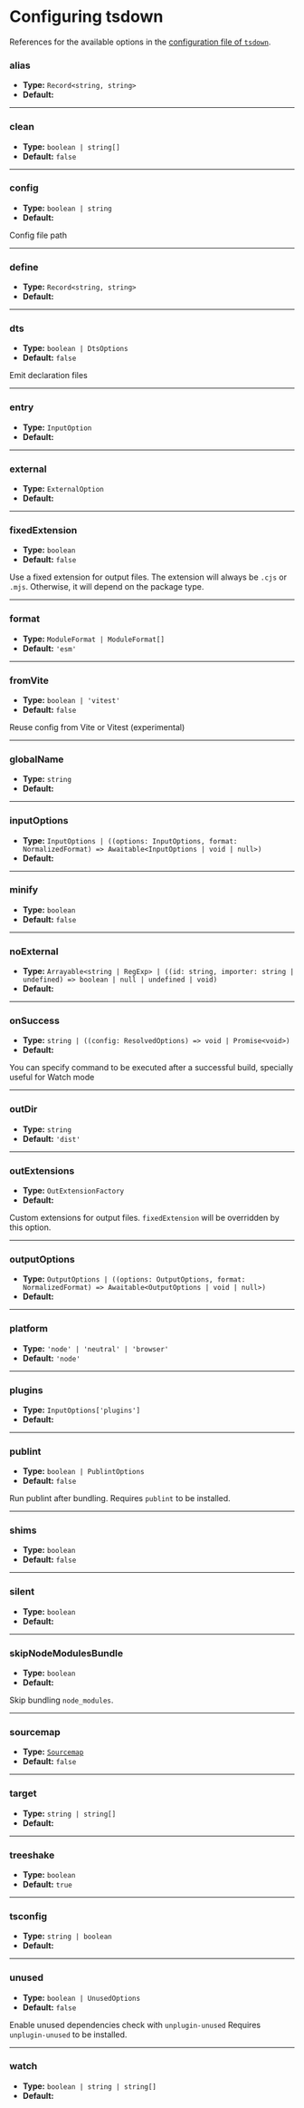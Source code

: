 # Configuring tsdown

References for the available options in the [configuration file of `tsdown`](/guide/config-file).

### alias

- **Type:** `Record<string, string>`
- **Default:** 

***

### clean

- **Type:** `boolean | string[]`
- **Default:** `false`

***

### config

- **Type:** `boolean | string`
- **Default:** 

Config file path

***

### define

- **Type:** `Record<string, string>`
- **Default:** 

***

### dts

- **Type:** `boolean | DtsOptions`
- **Default:** `false`

Emit declaration files

***

### entry

- **Type:** `InputOption`
- **Default:** 

***

### external

- **Type:** `ExternalOption`
- **Default:** 

***

### fixedExtension

- **Type:** `boolean`
- **Default:** `false`

Use a fixed extension for output files.
The extension will always be `.cjs` or `.mjs`.
Otherwise, it will depend on the package type.

***

### format

- **Type:** `ModuleFormat | ModuleFormat[]`
- **Default:** `'esm'`

***

### fromVite

- **Type:** `boolean | 'vitest'`
- **Default:** `false`

Reuse config from Vite or Vitest (experimental)

***

### globalName

- **Type:** `string`
- **Default:** 

***

### inputOptions

- **Type:** `InputOptions | ((options: InputOptions, format: NormalizedFormat) => Awaitable<InputOptions | void | null>)`
- **Default:** 

***

### minify

- **Type:** `boolean`
- **Default:** `false`

***

### noExternal

- **Type:** `Arrayable<string | RegExp> | ((id: string, importer: string | undefined) => boolean | null | undefined | void)`
- **Default:** 

***

### onSuccess

- **Type:** `string | ((config: ResolvedOptions) => void | Promise<void>)`
- **Default:** 

You can specify command to be executed after a successful build, specially useful for Watch mode

***

### outDir

- **Type:** `string`
- **Default:** `'dist'`

***

### outExtensions

- **Type:** `OutExtensionFactory`
- **Default:** 

Custom extensions for output files.
`fixedExtension` will be overridden by this option.

***

### outputOptions

- **Type:** `OutputOptions | ((options: OutputOptions, format: NormalizedFormat) => Awaitable<OutputOptions | void | null>)`
- **Default:** 

***

### platform

- **Type:** `'node' | 'neutral' | 'browser'`
- **Default:** `'node'`

***

### plugins

- **Type:** `InputOptions['plugins']`
- **Default:** 

***

### publint

- **Type:** `boolean | PublintOptions`
- **Default:** `false`

Run publint after bundling.
Requires `publint` to be installed.

***

### shims

- **Type:** `boolean`
- **Default:** `false`

***

### silent

- **Type:** `boolean`
- **Default:** 

***

### skipNodeModulesBundle

- **Type:** `boolean`
- **Default:** 

Skip bundling `node_modules`.

***

### sourcemap

- **Type:** [`Sourcemap`](./type-aliases/Sourcemap.md)
- **Default:** `false`

***

### target

- **Type:** `string | string[]`
- **Default:** 

***

### treeshake

- **Type:** `boolean`
- **Default:** `true`

***

### tsconfig

- **Type:** `string | boolean`
- **Default:** 

***

### unused

- **Type:** `boolean | UnusedOptions`
- **Default:** `false`

Enable unused dependencies check with `unplugin-unused`
Requires `unplugin-unused` to be installed.

***

### watch

- **Type:** `boolean | string | string[]`
- **Default:**
